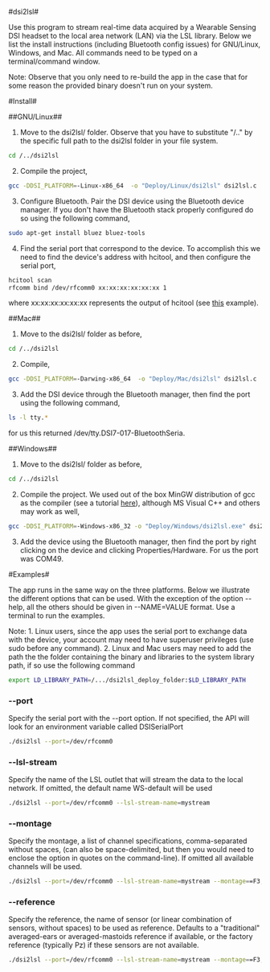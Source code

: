 #dsi2lsl#

Use this program to stream real-time data acquired by a Wearable Sensing DSI headset to the local area network (LAN) via the LSL library.
Below we list the install instructions (including Bluetooth config issues) for GNU/Linux, Windows, and Mac. All commands need to be typed
on a terminal/command window.

Note: Observe that you only need to re-build the app in the case that for some reason the provided binary doesn't run on your system.

#Install#

##GNU/Linux##

1. Move to the dsi2lsl/ folder. Observe that you have to substitute "/.." by the specific full path to the dsi2lsl folder in your file system.

```bash
cd /../dsi2lsl
```

2. Compile the project,

```bash
gcc -DDSI_PLATFORM=-Linux-x86_64  -o "Deploy/Linux/dsi2lsl" dsi2lsl.c  DSI_API_Loader.c -ldl  -L /../dsi2lsl/Deploy/Linux -llsl
```

3. Configure Bluetooth. Pair the DSI device using the Bluetooth device manager. If you don't have the Bluetooth stack properly configured do so using the following command,

```bash
sudo apt-get install bluez bluez-tools
```

4. Find the serial port that correspond to the device. To accomplish this we need to find the device's address with hcitool,
  and then configure the serial port,

``` bash
hcitool scan
rfcomm bind /dev/rfcomm0 xx:xx:xx:xx:xx:xx 1
```

where xx:xx:xx:xx:xx:xx represents the output of hcitool (see [this](http://www.westernwillow.com/cms/blog/franco/creating-bluetooth-serial-port-ubuntu) example).


##Mac##

1. Move to the dsi2lsl/ folder as before,

```bash
cd /../dsi2lsl
```

2. Compile,

```bash
gcc -DDSI_PLATFORM=-Darwing-x86_64  -o "Deploy/Mac/dsi2lsl" dsi2lsl.c  DSI_API_Loader.c -ldl  -L /../dsi2lsl/Deploy/Mac -llsl64
```

3. Add the DSI device through the Bluetooth manager, then find the port using the following command,

```bash
ls -l tty.*
```
      
for us this returned /dev/tty.DSI7-017-BluetoothSeria.


##Windows##

1. Move to the dsi2lsl/ folder as before,

```bash
cd /../dsi2lsl
```

2. Compile the project. We used out of the box MinGW distribution of gcc as the compiler (see a tutorial [here](http://www.mingw.org/wiki/howto_install_the_mingw_gcc_compiler_suite)), although MS Visual C++ and others may work as well,

```bash
gcc -DDSI_PLATFORM=-Windows-x86_32 -o "Deploy/Windows/dsi2lsl.exe" dsi2lsl.c  DSI_API_Loader.c -ldl  -L /../dsi2lsl/Deploy/Windows -llsl32
```

3. Add the device using the Bluetooth manager, then find the port by right clicking on the device and clicking Properties/Hardware. For us the port was COM49.


#Examples#

The app runs in the same way on the three platforms. Below we illustrate the different options that can be used. With the exception of the option --help, all the others should be given in --NAME=VALUE format. Use a terminal to run the examples.

Note:
      1. Linux users, since the app uses the serial port to exchange data with the device, your account may need to have superuser privileges (use sudo before any command).
      2. Linux and Mac users may need to add the path the the folder containing the binary and libraries to the system library path, if so use the following command
      
``` bash
export LD_LIBRARY_PATH=/.../dsi2lsl_deploy_folder:$LD_LIBRARY_PATH
```

### --port ###
Specify the serial port with the --port option. If not specified, the API will look for an environment variable called DSISerialPort

``` bash
./dsi2lsl --port=/dev/rfcomm0
```

### --lsl-stream ###
Specify the name of the LSL outlet that will stream the data to the local network. If omitted, the default name WS-default will be used

``` bash
./dsi2lsl --port=/dev/rfcomm0 --lsl-stream-name=mystream
```

### --montage ###
Specify the montage, a list of channel specifications, comma-separated without spaces, (can also be space-delimited, but then you would need to enclose the option in quotes on the command-line). If omitted all available channels will be used.

``` bash
./dsi2lsl --port=/dev/rfcomm0 --lsl-stream-name=mystream --montage==F3,C3,P3,P4,C4,F4,Pz
```

### --reference ###
Specify the reference, the name of sensor (or linear combination of sensors, without spaces) to be used as reference. Defaults to a \"traditional\" averaged-ears or averaged-mastoids reference if available, or the factory reference (typically Pz) if these sensors are not available.

``` bash
./dsi2lsl --port=/dev/rfcomm0 --lsl-stream-name=mystream --montage==F3,C3,P3,P4,C4,F4,Pz --reference Pz
```
